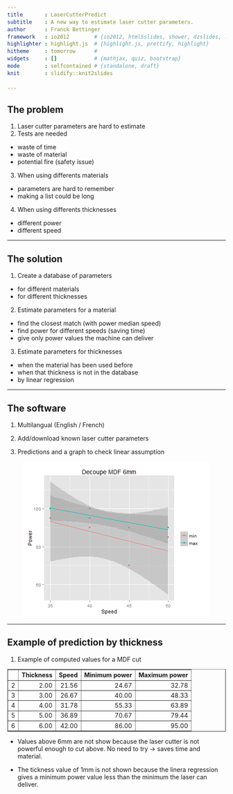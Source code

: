 ```yaml
---
title       : LaserCutterPredict
subtitle    : A new way to estimate laser cutter parameters.
author      : Franck Bettinger
framework   : io2012        # {io2012, html5slides, shower, dzslides, ...}
highlighter : highlight.js  # {highlight.js, prettify, highlight}
hitheme     : tomorrow      # 
widgets     : []            # {mathjax, quiz, bootstrap}
mode        : selfcontained # {standalone, draft}
knit        : slidify::knit2slides

---
```


## The problem

1. Laser cutter parameters are hard to estimate
2. Tests are needed 
  * waste of time
  * waste of material
  * potential fire (safety issue)
3. When using differents materials
  * parameters are hard to remember
  * making a list could be long
4. When using differents thicknesses
  * different power
  * different speed

---

## The solution

1. Create a database of parameters
  * for different materials
  * for different thicknesses
  
2. Estimate parameters for a material
  * find the closest match (with power median speed)
  * find power for different speeds (saving time)
  * give only power values the machine can deliver
  
3. Estimate parameters for thicknesses
  * when the material has been used before
  * when that thickness is not in the database
  * by linear regression

---

## The software

1. Multilangual (English / French)

2. Add/download known laser cutter parameters

3. Predictions and a graph to check linear assumption

<img src="assets/fig/unnamed-chunk-1-1.png" title="plot of chunk unnamed-chunk-1" alt="plot of chunk unnamed-chunk-1" style="display: block; margin: auto;" />

---

## Example of prediction by thickness

1. Example of computed values for a MDF cut

<!-- html table generated in R 3.2.0 by xtable 1.7-4 package -->
<!-- Fri Jun 12 16:23:24 2015 -->
<table border=1>
<tr> <th>  </th> <th> Thickness </th> <th> Speed </th> <th> Minimum power </th> <th> Maximum power </th>  </tr>
  <tr> <td align="right"> 2 </td> <td align="right"> 2.00 </td> <td align="right"> 21.56 </td> <td align="right"> 24.67 </td> <td align="right"> 32.78 </td> </tr>
  <tr> <td align="right"> 3 </td> <td align="right"> 3.00 </td> <td align="right"> 26.67 </td> <td align="right"> 40.00 </td> <td align="right"> 48.33 </td> </tr>
  <tr> <td align="right"> 4 </td> <td align="right"> 4.00 </td> <td align="right"> 31.78 </td> <td align="right"> 55.33 </td> <td align="right"> 63.89 </td> </tr>
  <tr> <td align="right"> 5 </td> <td align="right"> 5.00 </td> <td align="right"> 36.89 </td> <td align="right"> 70.67 </td> <td align="right"> 79.44 </td> </tr>
  <tr> <td align="right"> 6 </td> <td align="right"> 6.00 </td> <td align="right"> 42.00 </td> <td align="right"> 86.00 </td> <td align="right"> 95.00 </td> </tr>
   </table>


 * Values above 6mm are not show because the laser cutter is not powerful enough to cut above. No need to try -> saves time and material.

 * The tickness value of 1mm is not shown because the linera regression gives a minimum power value less than the minimum the laser can deliver.



